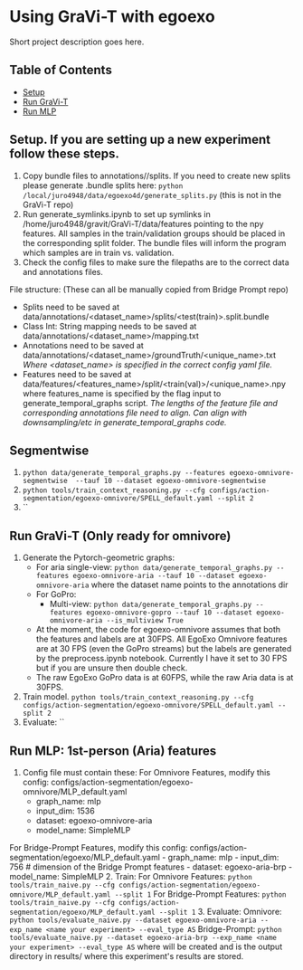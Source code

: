 # Using GraVi-T with egoexo

Short project description goes here.

## Table of Contents

- [Setup](#Setup)
- [Run GraVi-T](#GraVi-T)
- [Run MLP](#MLP)


## Setup. If you are setting up a new experiment follow these steps.
1. Copy bundle files to annotations/<dataset-name>/splits. If you need to create new splits please generate .bundle splits here: `python /local/juro4948/data/egoexo4d/generate_splits.py` (this is not in the GraVi-T repo)
2. Run generate_symlinks.ipynb to set up symlinks in /home/juro4948/gravit/GraVi-T/data/features pointing to the npy features. All samples in the train/validation groups should be placed in the corresponding split folder. The bundle files will inform the program which samples are in train vs. validation.
3. Check the config files to make sure the filepaths are to the correct data and annotations files.

File structure: (These can all be manually copied from Bridge Prompt repo)
- Splits need to be saved at data/annotations/<dataset_name>/splits/<test(train)>.split<n>.bundle
- Class Int: String mapping needs to be saved at data/annotations/<dataset_name>/mapping.txt
- Annotations need to be saved at data/annotations/<dataset_name>/groundTruth/<unique_name>.txt
*Where <dataset_name> is specified in the correct config yaml file.*
- Features need to be saved at data/features/<features_name>/split<n>/<train(val)>/<unique_name>.npy where features_name is specified by the flag input to generate_temporal_graphs script.
*The lengths of the feature file and corresponding annotations file need to align. Can align with downsampling/etc in generate_temporal_graphs code.*


## Segmentwise
1. `python data/generate_temporal_graphs.py --features egoexo-omnivore-segmentwise  --tauf 10 --dataset egoexo-omnivore-segmentwise`
2. `python tools/train_context_reasoning.py --cfg configs/action-segmentation/egoexo-omnivore/SPELL_default.yaml --split 2`
3. ``

## Run GraVi-T (Only ready for omnivore)
1. Generate the Pytorch-geometric graphs: 
    -   For aria single-view: `python data/generate_temporal_graphs.py --features egoexo-omnivore-aria --tauf 10 --dataset egoexo-omnivore-aria` where the dataset name points to the annotations dir
    - For GoPro:
        -    Multi-view: `python data/generate_temporal_graphs.py --features egoexo-omnivore-gopro --tauf 10 --dataset egoexo-omnivore-aria --is_multiview True`
    - At the moment, the code for egoexo-omnivore assumes that both the features and labels are at 30FPS. All EgoExo Omnivore features are at 30 FPS (even the GoPro streams) but the labels are generated by the preprocess.ipynb notebook. Currently I have it set to 30 FPS but if you are unsure then double check. 
    - The raw EgoExo GoPro data is at 60FPS, while the raw Aria data is at 30FPS.
2. Train model. `python tools/train_context_reasoning.py --cfg configs/action-segmentation/egoexo-omnivore/SPELL_default.yaml --split 2`
3. Evaluate: ``

## Run MLP: 1st-person (Aria) features
1. Config file must contain these: 
For Omnivore Features, modify this config: configs/action-segmentation/egoexo-omnivore/MLP_default.yaml
    - graph_name: mlp
    - input_dim: 1536
    - dataset: egoexo-omnivore-aria
    - model_name: SimpleMLP

For Bridge-Prompt Features, modify this config: configs/action-segmentation/egoexo/MLP_default.yaml
    - graph_name: mlp
    - input_dim: 756 # dimension of the Bridge Prompt features
    - dataset: egoexo-aria-brp
    - model_name: SimpleMLP
2. Train: 
For Omnivore Features: `python tools/train_naive.py --cfg configs/action-segmentation/egoexo-omnivore/MLP_default.yaml --split 1`
For Bridge-Prompt Features: `python tools/train_naive.py --cfg configs/action-segmentation/egoexo/MLP_default.yaml --split 1`
3. Evaluate: 
Omnivore: `python tools/evaluate_naive.py --dataset egoexo-omnivore-aria --exp_name <name your experiment> --eval_type AS`
Bridge-Prompt: `python tools/evaluate_naive.py --dataset egoexo-aria-brp --exp_name <name your experiment> --eval_type AS`
where <name your experiment> will be created and is the output directory in results/ where this experiment's results are stored.
